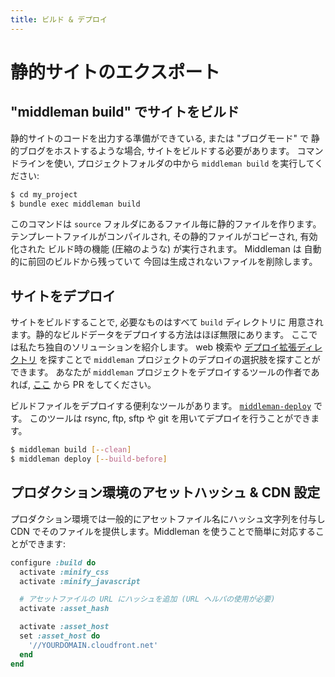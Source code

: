 ```yaml
---
title: ビルド & デプロイ
---
```


# 静的サイトのエクスポート

## "middleman build" でサイトをビルド

静的サイトのコードを出力する準備ができている, または "ブログモード" で
静的ブログをホストするような場合, サイトをビルドする必要があります。
コマンドラインを使い, プロジェクトフォルダの中から `middleman build` を実行してください:

``` bash
$ cd my_project
$ bundle exec middleman build
```

このコマンドは `source` フォルダにあるファイル毎に静的ファイルを作ります。
テンプレートファイルがコンパイルされ, その静的ファイルがコピーされ, 有効化された
ビルド時の機能 (圧縮のような) が実行されます。 Middleman は
自動的に前回のビルドから残っていて
今回は生成されないファイルを削除します。

## サイトをデプロイ

サイトをビルドすることで, 必要なものはすべて `build` ディレクトリに
用意されます。静的なビルドデータをデプロイする方法はほぼ無限にあります。
ここでは私たち独自のソリューションを紹介します。
web 検索や [デプロイ拡張ディレクトリ](https://directory.middlemanapp.com/#/extensions/deployment)
を探すことで `middleman` プロジェクトのデプロイの選択肢を探すことができます。
あなたが `middleman` プロジェクトをデプロイするツールの作者であれば,
[ここ](https://directory.middlemanapp.com/#/extensions/deployment) から
PR をしてください。

ビルドファイルをデプロイする便利なツールがあります。
[`middleman-deploy`](https://github.com/middleman-contrib/middleman-deploy) です。
このツールは rsync, ftp, sftp や git を用いてデプロイを行うことができます。

```bash
$ middleman build [--clean]
$ middleman deploy [--build-before]
```

## プロダクション環境のアセットハッシュ & CDN 設定

プロダクション環境では一般的にアセットファイル名にハッシュ文字列を付与し CDN でそのファイルを提供します。Middleman を使うことで簡単に対応することができます:

```ruby
configure :build do
  activate :minify_css
  activate :minify_javascript

  # アセットファイルの URL にハッシュを追加 (URL ヘルパの使用が必要)
  activate :asset_hash

  activate :asset_host
  set :asset_host do
    '//YOURDOMAIN.cloudfront.net'
  end
end
```
